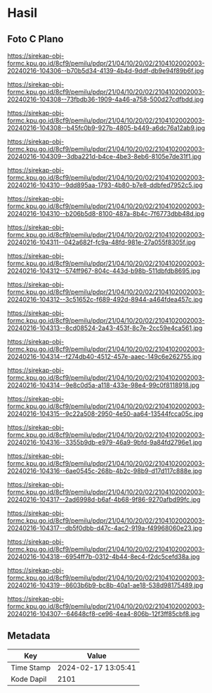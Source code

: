 # Hasil

## Foto C Plano

https://sirekap-obj-formc.kpu.go.id/8cf9/pemilu/pdpr/21/04/10/20/02/2104102002003-20240216-104306--b70b5d34-4139-4b4d-9ddf-db9e94f89b6f.jpg

https://sirekap-obj-formc.kpu.go.id/8cf9/pemilu/pdpr/21/04/10/20/02/2104102002003-20240216-104308--73fbdb36-1909-4a46-a758-500d27cdfbdd.jpg

https://sirekap-obj-formc.kpu.go.id/8cf9/pemilu/pdpr/21/04/10/20/02/2104102002003-20240216-104308--b45fc0b9-927b-4805-b449-a6dc76a12ab9.jpg

https://sirekap-obj-formc.kpu.go.id/8cf9/pemilu/pdpr/21/04/10/20/02/2104102002003-20240216-104309--3dba221d-b4ce-4be3-8eb6-8105e7de31f1.jpg

https://sirekap-obj-formc.kpu.go.id/8cf9/pemilu/pdpr/21/04/10/20/02/2104102002003-20240216-104310--9dd895aa-1793-4b80-b7e8-ddbfed7952c5.jpg

https://sirekap-obj-formc.kpu.go.id/8cf9/pemilu/pdpr/21/04/10/20/02/2104102002003-20240216-104310--b206b5d8-8100-487a-8b4c-7f6773dbb48d.jpg

https://sirekap-obj-formc.kpu.go.id/8cf9/pemilu/pdpr/21/04/10/20/02/2104102002003-20240216-104311--042a682f-fc9a-48fd-981e-27a055f8305f.jpg

https://sirekap-obj-formc.kpu.go.id/8cf9/pemilu/pdpr/21/04/10/20/02/2104102002003-20240216-104312--574ff967-804c-443d-b98b-511dbfdb8695.jpg

https://sirekap-obj-formc.kpu.go.id/8cf9/pemilu/pdpr/21/04/10/20/02/2104102002003-20240216-104312--3c51652c-f689-492d-8944-a464fdea457c.jpg

https://sirekap-obj-formc.kpu.go.id/8cf9/pemilu/pdpr/21/04/10/20/02/2104102002003-20240216-104313--8cd08524-2a43-453f-8c7e-2cc59e4ca561.jpg

https://sirekap-obj-formc.kpu.go.id/8cf9/pemilu/pdpr/21/04/10/20/02/2104102002003-20240216-104314--f274db40-4512-457e-aaec-149c6e262755.jpg

https://sirekap-obj-formc.kpu.go.id/8cf9/pemilu/pdpr/21/04/10/20/02/2104102002003-20240216-104314--9e8c0d5a-a118-433e-98e4-99c0f8118918.jpg

https://sirekap-obj-formc.kpu.go.id/8cf9/pemilu/pdpr/21/04/10/20/02/2104102002003-20240216-104315--9c22a508-2950-4e50-aa64-13544fcca05c.jpg

https://sirekap-obj-formc.kpu.go.id/8cf9/pemilu/pdpr/21/04/10/20/02/2104102002003-20240216-104316--3355b9db-e979-46a9-9bfd-9a84fd2796e1.jpg

https://sirekap-obj-formc.kpu.go.id/8cf9/pemilu/pdpr/21/04/10/20/02/2104102002003-20240216-104316--6ae0545c-268b-4b2c-98b9-d17d117c888e.jpg

https://sirekap-obj-formc.kpu.go.id/8cf9/pemilu/pdpr/21/04/10/20/02/2104102002003-20240216-104317--2ad6998d-b6af-4b68-9f86-9270afbd99fc.jpg

https://sirekap-obj-formc.kpu.go.id/8cf9/pemilu/pdpr/21/04/10/20/02/2104102002003-20240216-104317--db5f0dbb-d47c-4ac2-919a-f49968060e23.jpg

https://sirekap-obj-formc.kpu.go.id/8cf9/pemilu/pdpr/21/04/10/20/02/2104102002003-20240216-104318--6954ff7b-0312-4b44-8ec4-f2dc5cefd38a.jpg

https://sirekap-obj-formc.kpu.go.id/8cf9/pemilu/pdpr/21/04/10/20/02/2104102002003-20240216-104319--8603b6b9-bc8b-40a1-ae18-538d98175489.jpg

https://sirekap-obj-formc.kpu.go.id/8cf9/pemilu/pdpr/21/04/10/20/02/2104102002003-20240216-104307--64648cf8-ce96-4ea4-806b-12f3ff85cbf8.jpg


## Metadata

| Key        | Value               |
| ---------- | ------------------- |
| Time Stamp | 2024-02-17 13:05:41 |
| Kode Dapil | 2101                |




